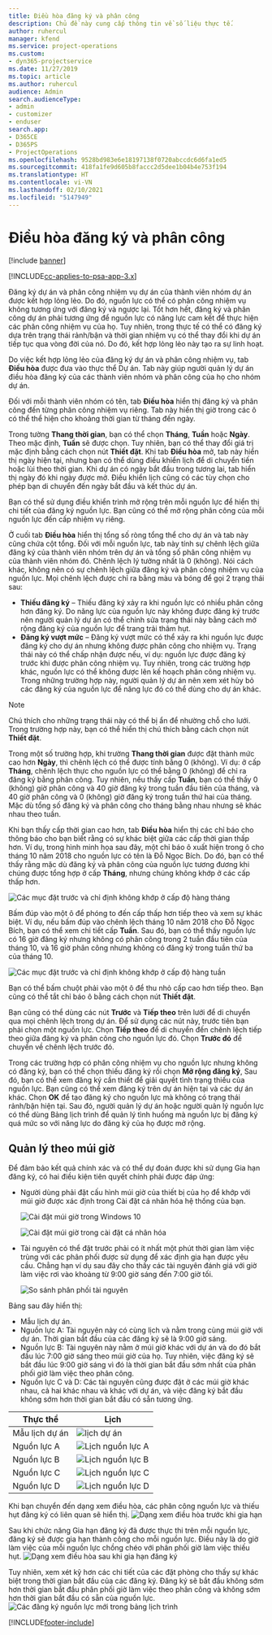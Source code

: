 ```yaml
---
title: Điều hòa đăng ký và phân công
description: Chủ đề này cung cấp thông tin về số liệu thực tế.
author: ruhercul
manager: kfend
ms.service: project-operations
ms.custom:
- dyn365-projectservice
ms.date: 11/27/2019
ms.topic: article
ms.author: ruhercul
audience: Admin
search.audienceType:
- admin
- customizer
- enduser
search.app:
- D365CE
- D365PS
- ProjectOperations
ms.openlocfilehash: 9528bd983e6e18197138f0720abccdc6d6fa1ed5
ms.sourcegitcommit: 418fa1fe9d605b8faccc2d5dee1b04b4e753f194
ms.translationtype: HT
ms.contentlocale: vi-VN
ms.lasthandoff: 02/10/2021
ms.locfileid: "5147949"
---
```

# <a name="reconcile-bookings-and-assignments"></a>Điều hòa đăng ký và phân công

[!include [banner](../includes/psa-now-project-operations.md)]

[!INCLUDE[cc-applies-to-psa-app-3.x](../includes/cc-applies-to-psa-app-3x.md)]

Đăng ký dự án và phân công nhiệm vụ dự án của thành viên nhóm dự án được kết hợp lỏng lẻo. Do đó, nguồn lực có thể có phân công nhiệm vụ không tương ứng với đăng ký và ngược lại. Tốt hơn hết, đăng ký và phân công dự án phải tương ứng để nguồn lực có năng lực cam kết để thực hiện các phân công nhiệm vụ của họ. Tuy nhiên, trong thực tế có thể có đăng ký dựa trên trạng thái rảnh/bận và thời gian nhiệm vụ có thể thay đổi khi dự án tiếp tục qua vòng đời của nó. Do đó, kết hợp lỏng lẻo này tạo ra sự linh hoạt.

Do việc kết hợp lỏng lẻo của đăng ký dự án và phân công nhiệm vụ, tab **Điều hòa** được đưa vào thực thể Dự án. Tab này giúp người quản lý dự án điều hòa đăng ký của các thành viên nhóm và phân công của họ cho nhóm dự án.

Đối với mỗi thành viên nhóm có tên, tab **Điều hòa** hiển thị đăng ký và phân công đến từng phân công nhiệm vụ riêng. Tab này hiển thị giờ trong các ô có thể thể hiện cho khoảng thời gian từ tháng đến ngày.

Trong tường **Thang thời gian**, bạn có thể chọn **Tháng**, **Tuần** hoặc **Ngày**. Theo mặc định, **Tuần** sẽ được chọn. Tuy nhiên, bạn có thể thay đổi giá trị mặc định bằng cách chọn nút **Thiết đặt**. Khi tab **Điều hòa** mở, tab này hiển thị ngày hiện tại, nhưng bạn có thể dùng điều khiển lịch để di chuyển tiến hoặc lùi theo thời gian. Khi dự án có ngày bắt đầu trong tương lai, tab hiển thị ngày đó khi ngày được mở. Điều khiển lịch cũng có các tùy chọn cho phép bạn di chuyển đến ngày bắt đầu và kết thúc dự án.

Bạn có thể sử dụng điều khiển trình mở rộng trên mỗi nguồn lực để hiển thị chi tiết của đăng ký nguồn lực. Bạn cũng có thể mở rộng phân công của mỗi nguồn lực đến cấp nhiệm vụ riêng.

Ở cuối tab **Điều hòa** hiển thị tổng số ròng tổng thể cho dự án và tab này cũng chứa cột tổng. Đối với mỗi nguồn lực, tab này tính sự chênh lệch giữa đăng ký của thành viên nhóm trên dự án và tổng số phân công nhiệm vụ của thành viên nhóm đó. Chênh lệch lý tưởng nhất là 0 (không). Nói cách khác, không nên có sự chênh lệch giữa đăng ký và phân công nhiệm vụ của nguồn lực. Mọi chênh lệch được chỉ ra bằng màu và bóng để gọi 2 trạng thái sau:

- **Thiếu đăng ký** – Thiếu đăng ký xảy ra khi nguồn lực có nhiều phân công hơn đăng ký. Do năng lực của nguồn lực này không được đăng ký trước nên người quản lý dự án có thể chỉnh sửa trạng thái này bằng cách mở rộng đăng ký của nguồn lực để trang trải thâm hụt.
- **Đăng ký vượt mức** – Đăng ký vượt mức có thể xảy ra khi nguồn lực được đăng ký cho dự án nhưng không được phân công cho nhiệm vụ. Trạng thái này có thể chấp nhận được nếu, ví dụ: nguồn lực được đăng ký trước khi được phân công nhiệm vụ. Tuy nhiên, trong các trường hợp khác, nguồn lực có thể không được lên kế hoạch phân công nhiệm vụ. Trong những trường hợp này, người quản lý dự án nên xem xét hủy bỏ các đăng ký của nguồn lực để năng lực đó có thể dùng cho dự án khác.

> [!NOTE]
> Chú thích cho những trạng thái này có thể bị ẩn để nhường chỗ cho lưới. Trong trường hợp này, bạn có thể hiển thị chú thích bằng cách chọn nút **Thiết đặt**.

Trong một số trường hợp, khi trường **Thang thời gian** được đặt thành mức cao hơn **Ngày**, thì chênh lệch có thể được tính bằng 0 (không). Ví dụ: ở cấp **Tháng**, chênh lệch thực cho nguồn lực có thể bằng 0 (không) để chỉ ra đăng ký bằng phân công. Tuy nhiên, nếu thấy cấp **Tuần**, bạn có thể thấy 0 (không) giờ phân công và 40 giờ đăng ký trong tuần đầu tiên của tháng, và 40 giờ phân công và 0 (không) giờ đăng ký trong tuần thứ hai của tháng. Mặc dù tổng số đăng ký và phân công cho tháng bằng nhau nhưng sẽ khác nhau theo tuần.

Khi bạn thấy cấp thời gian cao hơn, tab **Điều hòa** hiển thị các chỉ báo cho thông báo cho bạn biết rằng có sự khác biệt giữa các cấp thời gian thấp hơn. Ví dụ, trong hình minh họa sau đây, một chỉ báo ô xuất hiện trong ô cho tháng 10 năm 2018 cho nguồn lực có tên là Đỗ Ngọc Bích. Do đó, bạn có thể thấy rằng mặc dù đăng ký và phân công của nguồn lực tương đương khi chúng được tổng hợp ở cấp **Tháng**, nhưng chúng không khớp ở các cấp thấp hơn.

![Các mục đặt trước và chỉ định không khớp ở cấp độ hàng tháng](media/reconcile-assignments-01.JPG)

Bấm đúp vào một ô để phóng to đến cấp thấp hơn tiếp theo và xem sự khác biệt. Ví dụ, nếu bấm đúp vào chênh lệch tháng 10 năm 2018 cho Đỗ Ngọc Bích, bạn có thể xem chi tiết cấp **Tuần**. Sau đó, bạn có thể thấy nguồn lực có 16 giờ đăng ký nhưng không có phân công trong 2 tuần đầu tiên của tháng 10, và 16 giờ phân công nhưng không có đăng ký trong tuần thứ ba của tháng 10.

![Các mục đặt trước và chỉ định không khớp ở cấp độ hàng tuần](media/reconcile-assignments-02.JPG)

Bạn có thể bấm chuột phải vào một ô để thu nhỏ cấp cao hơn tiếp theo. Bạn cũng có thể tắt chỉ báo ô bằng cách chọn nút **Thiết đặt**. 

Bạn cũng có thể dùng các nút **Trước** và **Tiếp theo** trên lưới để di chuyển qua mọi chênh lệch trong dự án. Để sử dụng các nút này, trước tiên bạn phải chọn một nguồn lực. Chọn **Tiếp theo** để di chuyển đến chênh lệch tiếp theo giữa đăng ký và phân công cho nguồn lực đó. Chọn **Trước đó** để chuyển về chênh lệch trước đó.

Trong các trường hợp có phân công nhiệm vụ cho nguồn lực nhưng không có đăng ký, bạn có thể chọn thiếu đăng ký rồi chọn **Mở rộng đăng ký**, Sau đó, bạn có thể xem đăng ký cần thiết để giải quyết tình trạng thiếu của nguồn lực. Bạn cũng có thể xem đăng ký trên dự án hiện tại và các dự án khác. Chọn **OK** để tạo đăng ký cho nguồn lực mà không có trạng thái rảnh/bận hiện tại. Sau đó, người quản lý dự án hoặc người quản lý nguồn lực có thể dùng Bảng lịch trình để quản lý tình huống mà nguồn lực bị đăng ký quá mức so với năng lực do đăng ký của họ được mở rộng.

## <a name="managing-with-time-zones"></a>Quản lý theo múi giờ
Để đảm bảo kết quả chính xác và có thể dự đoán được khi sử dụng Gia hạn đăng ký, có hai điều kiện tiên quyết chính phải được đáp ứng:  

- Người dùng phải đặt cấu hình múi giờ của thiết bị của họ để khớp với múi giờ được xác định trong Cài đặt cá nhân hóa hệ thống của bạn.
 
  ![Cài đặt múi giờ trong Windows 10](media/reconcile-assignments-03.png)

  ![Cài đặt múi giờ trong cài đặt cá nhân hóa](media/reconcile-assignments-04.png)
 
- Tài nguyên có thể đặt trước phải có ít nhất một phút thời gian làm việc trùng với các phân phối được sử dụng để xác định gia hạn được yêu cầu. Chẳng hạn ví dụ sau đây cho thấy các tài nguyên đánh giá với giờ làm việc rơi vào khoảng từ 9:00 giờ sáng đến 7:00 giờ tối. 

  ![So sánh phân phối tài nguyên](media/reconcile-assignments-05.png)

Bảng sau đây hiển thị:

- Mẫu lịch dự án.
- Nguồn lực A: Tài nguyên này có cùng lịch và nằm trong cùng múi giờ với dự án. Thời gian bắt đầu của các đăng ký sẽ là 9:00 giờ sáng.
- Nguồn lực B: Tài nguyên này nằm ở múi giờ khác với dự án và do đó bắt đầu lúc 7:00 giờ sáng theo múi giờ của họ. Tuy nhiên, việc đăng ký sẽ bắt đầu lúc 9:00 giờ sáng vì đó là thời gian bắt đầu sớm nhất của phân phối giờ làm việc theo phân công.
- Nguồn lực C và D: Các tài nguyên cũng được đặt ở các múi giờ khác nhau, cả hai khác nhau và khác với dự án, và việc đăng ký bắt đầu không sớm hơn thời gian bắt đầu có sẵn tương ứng.

|Thực thể  |Lịch  |
|-|-|
|Mẫu lịch dự án   | ![lịch dự án](media/reconcile-assignments-06.png) |
|Nguồn lực A  | ![Lịch nguồn lực A](media/reconcile-assignments-06.png) |
|Nguồn lực B  |  ![Lịch nguồn lực B](media/reconcile-assignments-07.png) |
|Nguồn lực C  |  ![Lịch nguồn lực C](media/reconcile-assignments-08.png) |
|Nguồn lực D  | ![Lịch nguồn lực D](media/reconcile-assignments-09.png)  |
 
Khi bạn chuyển đến dạng xem điều hòa, các phân công nguồn lực và thiếu hụt đăng ký có liên quan sẽ hiển thị.
 ![Dạng xem điều hòa trước khi gia hạn](media/reconcile-assignments-10.png)

Sau khi chức năng Gia hạn đăng ký đã được thực thi trên mỗi nguồn lực, đăng ký sẽ được gia hạn thành công cho mỗi nguồn lực. Điều này là do giờ làm việc của mỗi nguồn lực chồng chéo với phân phối giờ làm việc thiếu hụt.
 ![Dạng xem điều hòa sau khi gia hạn đăng ký](media/reconcile-assignments-11.png) 

Tuy nhiên, xem xét kỹ hơn các chi tiết của các đặt phòng cho thấy sự khác biệt trong thời gian bắt đầu của các đăng ký. Đăng ký sẽ bắt đầu không sớm hơn thời gian bắt đầu phân phối giờ làm việc theo phân công và không sớm hơn thời gian bắt đầu có sẵn của nguồn lực.
 ![Các đăng ký nguồn lực mới trong bảng lịch trình](media/reconcile-assignments-12.png)


[!INCLUDE[footer-include](../includes/footer-banner.md)]